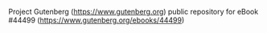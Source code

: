 Project Gutenberg (https://www.gutenberg.org) public repository for eBook #44499 (https://www.gutenberg.org/ebooks/44499)
